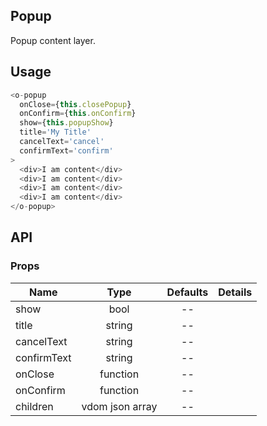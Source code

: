 ## Popup  

Popup content layer.

## Usage

```js
<o-popup
  onClose={this.closePopup}
  onConfirm={this.onConfirm}
  show={this.popupShow}
  title='My Title'
  cancelText='cancel'
  confirmText='confirm'
>
  <div>I am content</div>
  <div>I am content</div>
  <div>I am content</div>
  <div>I am content</div>
</o-popup>
```

## API

### Props

|  **Name**  | **Type**        | **Defaults**  | **Details**  |
| ------------- |:-------------:|:-----:|:-------------:|
| show  | bool |   --    |           |
| title  | string |   --    |           |
| cancelText  | string |   --    |           |
| confirmText  | string |   --    |           |
| onClose  |function |    --   |           |
| onConfirm  | function |    --   |           |
| children  | vdom json array |    --   |           |